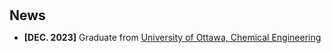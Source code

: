<h1 id="news"></h1>

<h2 style="margin: 30px 0px 10px;">News</h2>

<ul>

<li><strong>[DEC. 2023]</strong> Graduate from <span style="color:#e74d3c"><a href="https://www.uottawa.ca/en">University of Ottawa, Chemical Engineering </a></span></li>
</div>
</ul>
